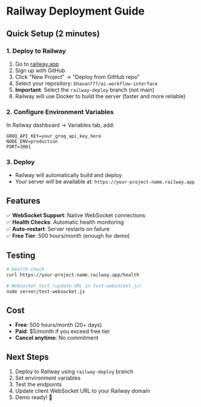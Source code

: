 # Railway Deployment Guide

## Quick Setup (2 minutes)

### 1. Deploy to Railway
1. Go to [railway.app](https://railway.app)
2. Sign up with GitHub
3. Click "New Project" → "Deploy from GitHub repo"
4. Select your repository: `bhavan777/ai-workflow-interface`
5. **Important**: Select the `railway-deploy` branch (not main)
6. Railway will use Docker to build the server (faster and more reliable)

### 2. Configure Environment Variables
In Railway dashboard → Variables tab, add:
```
GROQ_API_KEY=your_groq_api_key_here
NODE_ENV=production
PORT=3001
```

### 3. Deploy
- Railway will automatically build and deploy
- Your server will be available at: `https://your-project-name.railway.app`

## Features
✅ **WebSocket Support**: Native WebSocket connections  
✅ **Health Checks**: Automatic health monitoring  
✅ **Auto-restart**: Server restarts on failure  
✅ **Free Tier**: 500 hours/month (enough for demo)  

## Testing
```bash
# Health check
curl https://your-project-name.railway.app/health

# WebSocket test (update URL in test-websocket.js)
node server/test-websocket.js
```

## Cost
- **Free**: 500 hours/month (20+ days)
- **Paid**: $5/month if you exceed free tier
- **Cancel anytime**: No commitment

## Next Steps
1. Deploy to Railway using `railway-deploy` branch
2. Set environment variables
3. Test the endpoints
4. Update client WebSocket URL to your Railway domain
5. Demo ready! 🎉
